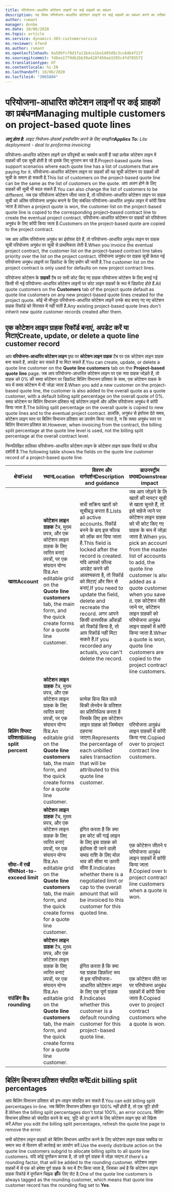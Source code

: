 ```yaml
---
title: परियोजना-आधारित कोटेशन लाइनों पर कई ग्राहकों का प्रबंधन
description: यह विषय परियोजना-आधारित कोटेशन लाइनों पर कई ग्राहकों का प्रबंधन करने का तरीका बताता है.
author: rumant
manager: Annbe
ms.date: 10/06/2020
ms.topic: article
ms.service: dynamics-365-customerservice
ms.reviewer: kfend
ms.author: rumant
ms.openlocfilehash: 6a509fcf8d1fa11b4ce1ba1493d9c3cc64b4f22f
ms.sourcegitcommit: fd8ea1779db2bb39a428f459ae3293c4fd785572
ms.translationtype: HT
ms.contentlocale: hi-IN
ms.lasthandoff: 10/06/2020
ms.locfileid: "3965804"
---
```

# <a name="managing-multiple-customers-on-project-based-quote-lines"></a><span data-ttu-id="24ca4-103">परियोजना-आधारित कोटेशन लाइनों पर कई ग्राहकों का प्रबंधन</span><span class="sxs-lookup"><span data-stu-id="24ca4-103">Managing multiple customers on project-based quote lines</span></span>

<span data-ttu-id="24ca4-104">_**लागू होता है:** लाइट नियोजन-प्रोफार्मा इनवॉयसिंग करने के लिए समझौता_</span><span class="sxs-lookup"><span data-stu-id="24ca4-104">_**Applies To:** Lite deployment - deal to proforma invoicing_</span></span>

<span data-ttu-id="24ca4-105">परियोजना-आधारित कोटेशन लाइनें उन परिदृश्यों का समर्थन करती हैं जहां प्रत्येक कोटेशन लाइन में ग्राहकों की एक सूची होती है जो इसके लिए भुगतान कर रहे हैं.</span><span class="sxs-lookup"><span data-stu-id="24ca4-105">Project-based quote lines support scenarios where each quote line has a list of customers that are paying for it.</span></span> <span data-ttu-id="24ca4-106">परियोजना-आधारित कोटेशन लाइन पर ग्राहकों की यह सूची कोटेशन पर ग्राहकों की सूची के समान हो सकती है.</span><span class="sxs-lookup"><span data-stu-id="24ca4-106">This list of customers on the project-based quote line can be the same as the list of customers on the quote.</span></span> <span data-ttu-id="24ca4-107">आप अलग होने के लिए ग्राहकों की सूची भी बदल सकते हैं.</span><span class="sxs-lookup"><span data-stu-id="24ca4-107">You can also change the list of customers to be different.</span></span> <span data-ttu-id="24ca4-108">जब एक परियोजना कोटेशन जीता जाता है, तो परियोजना-आधारित कोटेशन लाइन पर ग्राहक सूची को अंतिम परियोजना अनुबंध बनाने के लिए संबंधित परियोजना-आधारित अनुबंध लाइन में कॉपी किया जाता है.</span><span class="sxs-lookup"><span data-stu-id="24ca4-108">When a project quote is won, the customer list on the project-based quote line is copied to the corresponding project–based contract line to create the eventual project contract.</span></span> <span data-ttu-id="24ca4-109">परियोजना-आधारित कोटेशन पर ग्राहकों को परियोजना अनुबंध के लिए कॉपी किया जाता है.</span><span class="sxs-lookup"><span data-stu-id="24ca4-109">Customers on the project-based quote are copied to the project contract.</span></span>

<span data-ttu-id="24ca4-110">जब आप अंतिम परियोजना अनुबंध का इंवॉयस देते हैं, तो परियोजना-आधारित अनुबंध लाइन पर ग्राहक सूची परियोजना अनुबंध पर सूची से प्राथमिकता लेती है.</span><span class="sxs-lookup"><span data-stu-id="24ca4-110">When you invoice the eventual project contract, the customer list on the project-based contract line takes priority over the list on the project contract.</span></span> <span data-ttu-id="24ca4-111">परियोजना अनुबंध पर ग्राहक सूची केवल नई परियोजना अनुबंध लाइनों पर डिफ़ॉल्ट के लिए प्रयोग की जाती है.</span><span class="sxs-lookup"><span data-stu-id="24ca4-111">The customer list on the project contract is only used for defaults on new project contract lines.</span></span>

<span data-ttu-id="24ca4-112">परियोजना कोटेशन के **ग्राहकों** टैब पर सभी कोट किए गए ग्राहक परियोजना कोटेशन के लिए बनाई गई किसी भी नई परियोजना-आधारित कोटेशन लाइनों पर कोट लाइन ग्राहकों के रूप में डिफ़ॉल्ट होते हैं.</span><span class="sxs-lookup"><span data-stu-id="24ca4-112">All quote customers on the **Customers** tab of the project quote default as quote line customers on any new project-based quote lines created for the project quote.</span></span> <span data-ttu-id="24ca4-113">कोई भी मौजूदा परियोजना-आधारित कोटेशन लाइनें उनके बाद बनाए गए नए कोटेशन ग्राहक रिकॉर्ड को विरासत में नहीं पाती हैं.</span><span class="sxs-lookup"><span data-stu-id="24ca4-113">Any existing project-based quote lines don't inherit new quote customer records created after them.</span></span>

## <a name="create-update-or-delete-a-quote-line-customer-record"></a><span data-ttu-id="24ca4-114">एक कोटेशन लाइन ग्राहक रिकॉर्ड बनाएं, अपडेट करें या मिटाएं</span><span class="sxs-lookup"><span data-stu-id="24ca4-114">Create, update, or delete a quote line customer record</span></span>

<span data-ttu-id="24ca4-115">आप **परियोजना‌-आधारित कोटेशन लाइन** पृष्ठ पर **कोटेशन लाइन ग्राहक** टैब पर एक कोटेशन लाइन ग्राहक बना सकते हैं, अपडेट कर सकते हैं या मिटा सकते हैं.</span><span class="sxs-lookup"><span data-stu-id="24ca4-115">You can create, update, or delete a quote line customer on the **Quote line customers** tab on the **Project-based quote line** page.</span></span> <span data-ttu-id="24ca4-116">जब आप परियोजना-आधारित कोटेशन लाइन पर एक नया ग्राहक जोड़ते हैं, तो ग्राहक को 0% की समग्र कोटेशन पर डिफ़ॉल्ट बिलिंग विभाजन प्रतिशत के साथ, एक कोटेशन ग्राहक के रूप में समग्र कोटेशन में भी जोड़ा जाता है.</span><span class="sxs-lookup"><span data-stu-id="24ca4-116">When you add a new customer on the project-based quote line, the customer is also added to the overall quote as a quote customer, with a default billing split percentage on the overall quote of 0%.</span></span> <span data-ttu-id="24ca4-117">समग्र कोटेशन पर बिलिंग विभाजन प्रतिशत नई कोटेशन लाइनों और अंतिम परियोजना अनुबंध में कॉपी किया जाता है.</span><span class="sxs-lookup"><span data-stu-id="24ca4-117">The billing split percentage on the overall quote is copied to new quote lines and to the eventual project contract.</span></span> <span data-ttu-id="24ca4-118">हालांकि, अनुबंध से इंवॉयस देते समय, कोटेशन लाइन स्तर पर बिलिंग विभाजन प्रतिशत का उपयोग किया जाता है, न कि समग्र अनुबंध स्तर पर बिलिंग विभाजन प्रतिशत का.</span><span class="sxs-lookup"><span data-stu-id="24ca4-118">However, when invoicing from the contract, the billing split percentage at the quote line level is used, not the billing split percentage at the overall contract level.</span></span> 

<span data-ttu-id="24ca4-119">निम्नलिखित तालिका परियोजना-आधारित कोटेशन लाइन के कोटेशन लाइन ग्राहक रिकॉर्ड पर फ़ील्ड दर्शाती है.</span><span class="sxs-lookup"><span data-stu-id="24ca4-119">The following table shows the fields on the quote line customer record of a project-based quote line.</span></span>

| <span data-ttu-id="24ca4-120">क्षेत्र</span><span class="sxs-lookup"><span data-stu-id="24ca4-120">Field</span></span> | <span data-ttu-id="24ca4-121">स्थान</span><span class="sxs-lookup"><span data-stu-id="24ca4-121">Location</span></span> | <span data-ttu-id="24ca4-122">विवरण और मार्गदर्शन</span><span class="sxs-lookup"><span data-stu-id="24ca4-122">Description and guidance</span></span> | <span data-ttu-id="24ca4-123">डाउनस्ट्रीम प्रभाव</span><span class="sxs-lookup"><span data-stu-id="24ca4-123">Downstream impact</span></span> |
| --- | --- | --- | --- |
| <span data-ttu-id="24ca4-124">**खाता**</span><span class="sxs-lookup"><span data-stu-id="24ca4-124">**Account**</span></span> | <span data-ttu-id="24ca4-125">**कोटेशन लाइन ग्राहक** टैब, मुख्य प्रपत्र, और एक कोटेशन लाइन ग्राहक के लिए त्वरित बनाएं प्रपत्रों, पर एक संपादन योग्य ग्रिड.</span><span class="sxs-lookup"><span data-stu-id="24ca4-125">An editable grid on the **Quote line customers** tab, the main form, and the quick create forms for a quote line customer.</span></span> | <span data-ttu-id="24ca4-126">सभी सक्रिय खातों को सूचीबद्ध करता है.</span><span class="sxs-lookup"><span data-stu-id="24ca4-126">Lists all active accounts.</span></span> <span data-ttu-id="24ca4-127">रिकॉर्ड बनने के बाद इस फील्ड को लॉक कर दिया जाता है.</span><span class="sxs-lookup"><span data-stu-id="24ca4-127">This field is locked after the record is created.</span></span> <span data-ttu-id="24ca4-128">यदि आपको फ़ील्ड अपडेट करने की आवश्यकता है, तो रिकॉर्ड को मिटाएं और फिर से बनाएं.</span><span class="sxs-lookup"><span data-stu-id="24ca4-128">If you need to update the field, delete and recreate the record.</span></span> <span data-ttu-id="24ca4-129">अगर आपने किसी वास्तविक आँकड़ों को रिकॉर्ड किया है, तो आप रिकॉर्ड नहीं मिटा सकते हैं.</span><span class="sxs-lookup"><span data-stu-id="24ca4-129">If you recorded any actuals, you can't delete the record.</span></span> | <span data-ttu-id="24ca4-130">जब आप जोड़ने के लिए खातों की मास्टर सूची से खाता चुनते हैं, तो इसे सहेजे जाने पर कोटेशन लाइन ग्राहक को भी कोट किए गए ग्राहक के रूप में जोड़ा जाता है.</span><span class="sxs-lookup"><span data-stu-id="24ca4-130">When you pick an account from the master list of accounts to add, the quote line customer is also added as a quote customer when you save it.</span></span> <span data-ttu-id="24ca4-131">एक कोटेशन जीते जाने पर, कोटेशन लाइन ग्राहकों को परियोजना अनुबंध लाइन ग्राहकों में कॉपी किया जाता है.</span><span class="sxs-lookup"><span data-stu-id="24ca4-131">When a quote is won, quote line customers are copied to the project contract line customers.</span></span> |
| <span data-ttu-id="24ca4-132">**बिलिंग स्प्लिट प्रतिशत**</span><span class="sxs-lookup"><span data-stu-id="24ca4-132">**Billing split percent**</span></span> | <span data-ttu-id="24ca4-133">**कोटेशन लाइन ग्राहक** टैब, मुख्य प्रपत्र, और एक कोटेशन लाइन ग्राहक के लिए त्वरित बनाएं प्रपत्रों, पर एक संपादन योग्य ग्रिड.</span><span class="sxs-lookup"><span data-stu-id="24ca4-133">An editable grid on the **Quote line customers** tab, the main form, and the quick create forms for a quote line customer.</span></span> | <span data-ttu-id="24ca4-134">प्रत्येक बिना बिल वाले बिक्री लेनदेन के प्रतिशत का प्रतिनिधित्व करता है जिसके लिए इस कोटेशन लाइन ग्राहक को जिम्मेदार ठहराया जाएगा.</span><span class="sxs-lookup"><span data-stu-id="24ca4-134">Represents the percentage of each unbilled sales transaction that will be attributed to this quote line customer.</span></span> | <span data-ttu-id="24ca4-135">परियोजना अनुबंध लाइन ग्राहकों में कॉपी किया गया.</span><span class="sxs-lookup"><span data-stu-id="24ca4-135">Copied over to project contract line customers.</span></span> |
| <span data-ttu-id="24ca4-136">**सीमा-में रखें सीमा**</span><span class="sxs-lookup"><span data-stu-id="24ca4-136">**Not-to-exceed limit**</span></span> | <span data-ttu-id="24ca4-137">**कोटेशन लाइन ग्राहक** टैब, मुख्य प्रपत्र, और एक कोटेशन लाइन ग्राहक के लिए त्वरित बनाएं प्रपत्रों, पर एक संपादन योग्य ग्रिड.</span><span class="sxs-lookup"><span data-stu-id="24ca4-137">An editable grid on the **Quote line customers** tab, the main form, and the quick create forms for a quote line customer.</span></span> | <span data-ttu-id="24ca4-138">इंगित करता है कि क्या इस कोट की गाई लाइन के लिए इस ग्राहक को इंवॉयस दी जाने वाली समग्र राशि के लिए मोल भाव की सीमा या ऊपरी सीमा है.</span><span class="sxs-lookup"><span data-stu-id="24ca4-138">Indicates whether there is a negotiated limit or cap to the overall amount that will be invoiced to this customer for this quoted line.</span></span> | <span data-ttu-id="24ca4-139">एक कोटेशन जीतने पर परियोजना अनुबंध लाइन ग्राहकों में कॉपी किया जाता है.</span><span class="sxs-lookup"><span data-stu-id="24ca4-139">Copied over to project contract line customers when a quote is won.</span></span> |
| <span data-ttu-id="24ca4-140">**राउंडिंग है**</span><span class="sxs-lookup"><span data-stu-id="24ca4-140">**Is rounding**</span></span> | <span data-ttu-id="24ca4-141">**कोटेशन लाइन ग्राहक** टैब, मुख्य प्रपत्र, और एक कोटेशन लाइन ग्राहक के लिए त्वरित बनाएं प्रपत्रों, पर एक संपादन योग्य ग्रिड.</span><span class="sxs-lookup"><span data-stu-id="24ca4-141">An editable grid on the **Quote line customers** tab, the main form, and the quick create forms for a quote line customer.</span></span> | <span data-ttu-id="24ca4-142">इंगित करता है कि क्या यह ग्राहक डिफ़ॉल्ट रूप से इस परियोजना-आधारित कोटेशन लाइन के लिए एक पूर्ण ग्राहक है.</span><span class="sxs-lookup"><span data-stu-id="24ca4-142">Indicates whether this customer is a default rounding customer for this project-based quote line.</span></span> | <span data-ttu-id="24ca4-143">एक कोटेशन जीते जाने पर परियोजना अनुबंध ग्राहकों में कॉपी किया जाता है.</span><span class="sxs-lookup"><span data-stu-id="24ca4-143">Copied over to project contract customers when a quote is won.</span></span> |

## <a name="edit-billing-split-percentages"></a><span data-ttu-id="24ca4-144">बिलिंग विभाजन प्रतिशत संपादित करें</span><span class="sxs-lookup"><span data-stu-id="24ca4-144">Edit billing split percentages</span></span>

<span data-ttu-id="24ca4-145">आप बिलिंग विभाजन प्रतिशत को इन-लाइन संपादित कर सकते हैं.</span><span class="sxs-lookup"><span data-stu-id="24ca4-145">You can edit billing split percentages in-line.</span></span> <span data-ttu-id="24ca4-146">जब बिलिंग विभाजन प्रतिशत कुल 100% नहीं होती है, तो एक त्रुटि होती है.</span><span class="sxs-lookup"><span data-stu-id="24ca4-146">When the billing split percentages don't total 100%, an error occurs.</span></span> <span data-ttu-id="24ca4-147">बिलिंग विभाजन प्रतिशत को संपादित करने के बाद, त्रुटि को दूर करने के लिए कोटेशन लाइन पृष्ठ को रिफ़्रेश करें.</span><span class="sxs-lookup"><span data-stu-id="24ca4-147">After you edit the billing split percentages, refresh the quote line page to remove the error.</span></span>

<span data-ttu-id="24ca4-148">सभी कोटेशन लाइन ग्राहकों को बिलिंग विभाजन आवंटित करने के लिए कोटेशन लाइन ग्राहक सबग्रिड पर समान रूप से वितरण की कार्रवाई का उपयोग करें.</span><span class="sxs-lookup"><span data-stu-id="24ca4-148">Use the evenly distribute action on the quote line customers subgrid to allocate billing splits to all quote line customers.</span></span> <span data-ttu-id="24ca4-149">यदि कोई पूर्णांकन कारक है, तो उसे पूर्ण ग्राहक में जोड़ा जाएगा.</span><span class="sxs-lookup"><span data-stu-id="24ca4-149">If there's a rounding factor, that will be added to the rounding customer.</span></span> <span data-ttu-id="24ca4-150">कोटेशन लाइन ग्राहकों में से एक को हमेशा पूर्ण ग्राहक के रूप में टैग किया जाता है, जिसका अर्थ है कि कोटेशन लाइन ग्राहक रिकॉर्ड में पूर्णांकन चिह्नक **हाँ**के लिए सेट है.</span><span class="sxs-lookup"><span data-stu-id="24ca4-150">One of the quote line customers is always tagged as the rounding customer, which means that quote line customer record has the rounding flag set to **Yes**.</span></span> 
